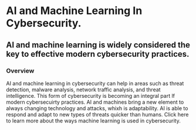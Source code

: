<!DOCTYPE html>
<h1> AI and Machine Learning In Cybersecurity.  </h1>
<title>My Webpage</title>
<html>
<body>
<h2> AI and machine learning is widely considered the key to effective modern cybersecurity practices. </h2>
<h3> Overview </h3>
<p> AI and machine learning in cybersecurity can help in areas such as threat detection, malware analysis, network traffic analysis, 
and threat intelligence. This form of cybersecurity is becoming an integral part lf modern cybersecuirty practices. AI and machines 
bring a new element to always changing technology and attacks, whixh is adaptability. AI is able to respond and adapt to new types of 
threats quicker than humans. Click here <a href-"https://www.crowdstrike.com/en-us/cybersecurity-101/artificial-intelligence/machine-learning/">
to learn more about the ways machine learning is used in cybersecurity. </p>
</body> 
